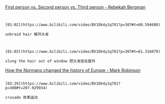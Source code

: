 [First person vs. Second person vs. Third person - Rebekah Bergman](https://www.bilibili.com/video/BV1Dk4y1q781?p=307)

```ad-note


[01:02](https://www.bilibili.com/video/BV1Dk4y1q781?p=307#t=60.594688)

unbraid hair 解开头发
```

```ad-note


[01:03](https://www.bilibili.com/video/BV1Dk4y1q781?p=307#t=61.316079)

slung the hair out of window 把头发挂在窗外
```




[How the Normans changed the history of Europe - Mark Robinson](https://www.bilibili.com/video/BV1Dk4y1q781?p=308)

```ad-note

[03:29](https://www.bilibili.com/video/BV1Dk4y1q781?p=308#t=207.929934)

crusade 改革运动
```
